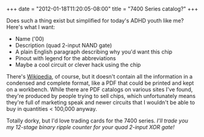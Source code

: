 ﻿+++
date = "2012-01-18T11:20:05-08:00"
title = "7400 Series catalog?"
+++



Does such a thing exist but simplified for today's ADHD youth like me? Here's
what I want:

  * Name ('00)
  * Description (quad 2-input NAND gate)
  * A plain English paragraph describing why you'd want this chip
  * Pinout with legend for the abbreviations
  * Maybe a cool circuit or clever hack using the chip

There's
[Wikipedia](http://en.wikipedia.org/wiki/List_of_7400_series_integrated_circuits),
of course, but it doesn't contain all the information in a condensed and
complete format, like a PDF that could be printed and kept on a workbench.
While there are PDF catalogs on various sites I've found, they're produced by
people trying to sell chips, which unfortunately means they're full of
marketing speak and newer circuits that I wouldn't be able to buy in
quantities &lt; 100,000 anyway.

Totally dorky, but I'd love trading cards for the 7400 series. _I'll trade you
my 12-stage binary ripple counter for your quad 2-input XOR gate!_

